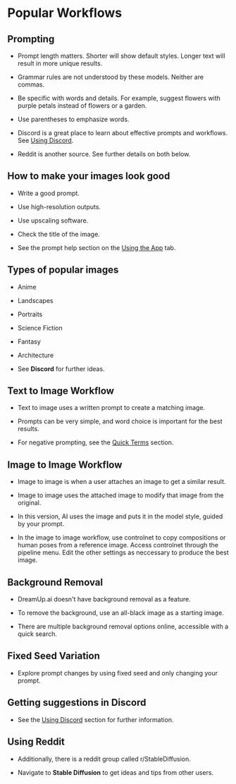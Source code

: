 # Popular Workflows
## Prompting

* Prompt length matters. Shorter will show default styles. Longer text will result in more unique results.

* Grammar rules are not understood by these models. Neither are commas.

* Be specific with words and details. For example, suggest flowers with purple petals instead of flowers or a garden. 

* Use parentheses to emphasize words.

* Discord is a great place to learn about effective prompts and workflows. See [Using Discord](https://dreamup.ai/ "Using Discord").

* Reddit is another source. See further details on both below.

## How to make your images look good

* Write a good prompt.

* Use high-resolution outputs.

* Use upscaling software.

* Check the title of the image.

* See the prompt help section on the [Using the App](https://dreamup.ai/ "Using the App") tab.

## Types of popular images

* Anime

* Landscapes

* Portraits

* Science Fiction

* Fantasy

* Architecture

* See **Discord** for further ideas.

## Text to Image Workflow

* Text to image uses a written prompt to create a matching image.

* Prompts can be very simple, and word choice is important for the best results. 

* For negative prompting, see the [Quick Terms](https://dreamup.ai/ "Quick Terms") section.

## Image to Image Workflow

* Image to image is when a user attaches an image to get a similar result.

* Image to image uses the attached image to modify that image from the original.

* In this version, AI uses the image and puts it in the model style, guided by your prompt.

* In the image to image workflow, use controlnet to copy compositions or human poses from a reference image. Access controlnet through the pipeline menu. Edit the other settings as neccessary to produce the best image. 

## Background Removal

* DreamUp.ai doesn't have background removal as a feature.

* To remove the background, use an all-black image as a starting image.

* There are multiple background removal options online, accessible with a quick search.

## Fixed Seed Variation

* Explore prompt changes by using fixed seed and only changing your prompt.

## Getting suggestions in Discord

* See the [Using Discord](https://dreamup.ai/ "Using Discord") section for further information.

## Using Reddit

* Additionally, there is a reddit group called r/StableDiffusion.

* Navigate to **Stable Diffusion** to get ideas and tips from other users.

